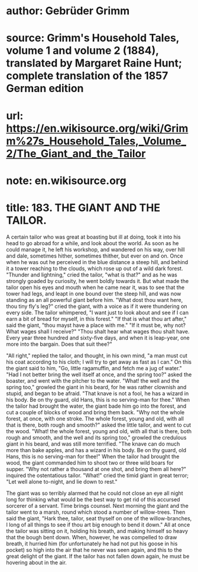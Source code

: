 # author: Gebrüder Grimm
# source: Grimm's Household Tales, volume 1 and volume 2 (1884), translated by Margaret Raine Hunt; complete translation of the 1857 German edition
# url: https://en.wikisource.org/wiki/Grimm%27s_Household_Tales,_Volume_2/The_Giant_and_the_Tailor
# note: en.wikisource.org
# title: 183. THE GIANT AND THE TAILOR. 

A certain tailor who was great at boasting but ill at doing, took it into his head to go abroad for a while, and look about the world. As soon as he could manage it, he left his workshop, and wandered on his way, over hill and dale, sometimes hither, sometimes thither, but ever on and on. Once when he was out he perceived in the blue distance a steep hill, and behind it a tower reaching to the clouds, which rose up out of a wild dark forest. "Thunder and lightning," cried the tailor, "what is that?" and as he was strongly goaded by curiosity, he went boldly towards it. But what made the tailor open his eyes and mouth when he came near it, was to see that the tower had legs, and leapt in one bound over the steep hill, and was now standing as an all powerful giant before him. "What dost thou want here, thou tiny fly's leg?" cried the giant, with a voice as if it were thundering on every side. The tailor whimpered, "I want just to look about and see if I can earn a bit of bread for myself, in this forest." "If that is what thou art after," said the giant, "thou mayst have a place with me." "If it must be, why not? What wages shall I receive?" "Thou shalt hear what wages thou shalt have. Every year three hundred and sixty-five days, and when it is leap-year, one more into the bargain. Does that suit thee?" 

​"All right," replied the tailor, and thought, in his own mind, "a man must cut his coat according to his cloth; I will try to get away as fast as I can." On this the giant said to him, "Go, little ragamuffin, and fetch me a jug of water." "Had I not better bring the well itself at once, and the spring too?" asked the boaster, and went with the pitcher to the water. "What! the well and the spring too," growled the giant in his beard, for he was rather clownish and stupid, and began to be afraid. "That knave is not a fool, he has a wizard in his body. Be on thy guard, old Hans, this is no serving-man for thee." When the tailor had brought the water, the giant bade him go into the forest, and cut a couple of blocks of wood and bring them back. "Why not the whole forest, at once, with one stroke. The whole forest, young and old, with all that is there, both rough and smooth?" asked the little tailor, and went to cut the wood. "What! the whole forest, young and old, with all that is there, both rough and smooth, and the well and its spring too," growled the credulous giant in his beard, and was still more terrified. "The knave can do much more than bake apples, and has a wizard in his body. Be on thy guard, old Hans, this is no serving-man for thee!" When the tailor had brought the wood, the giant commanded him to shoot two or three wild boars for supper. "Why not rather a thousand at one shot, and bring them all here?" inquired the ostentatious tailor. "What!" cried the timid giant in great terror; "Let well alone to-night, and lie down to rest." 

The giant was so terribly alarmed that he could not close an eye all night long for thinking what would be the best way to get rid of this accursed sorcerer of a servant. Time brings counsel. Next morning the giant and the tailor went to a marsh, round which stood a number of willow-trees. Then said the giant, "Hark thee, tailor, seat thyself on one of the willow-branches, I long of all things to see if thou art big enough to bend it down." All at once the tailor was sitting on it, holding his breath, and making himself so heavy that the bough bent down. When, however, he was compelled to draw breath, it hurried him (for unfortunately he had not put ​his goose in his pocket) so high into the air that he never was seen again, and this to the great delight of the giant. If the tailor has not fallen down again, he must be hovering about in the air. 

